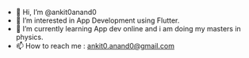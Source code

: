 - 👋 Hi, I’m @ankit0anand0
- 👀 I’m interested in App Development using Flutter.
- 🌱 I’m currently learning App dev online and i am doing my masters in physics.
- 📫 How to reach me : ankit0.anand0@gmail.com

<!---
ankit0anand0/ankit0anand0 is a ✨ special ✨ repository because its `README.md` (this file) appears on your GitHub profile.
You can click the Preview link to take a look at your changes.
--->
